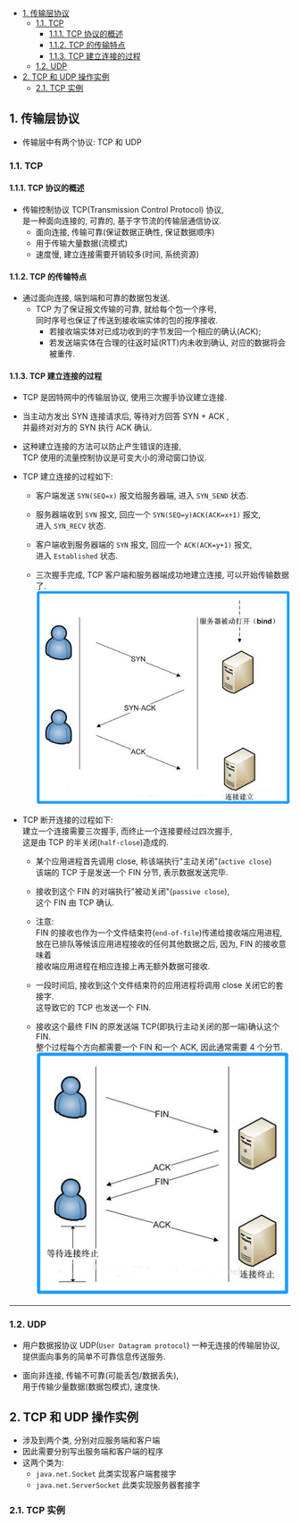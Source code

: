 <!-- TOC -->

- [1. 传输层协议](#1-传输层协议)
  - [1.1. TCP](#11-tcp)
    - [1.1.1. TCP 协议的概述](#111-tcp-协议的概述)
    - [1.1.2. TCP 的传输特点](#112-tcp-的传输特点)
    - [1.1.3. TCP 建立连接的过程](#113-tcp-建立连接的过程)
  - [1.2. UDP](#12-udp)
- [2. TCP 和 UDP 操作实例](#2-tcp-和-udp-操作实例)
  - [2.1. TCP 实例](#21-tcp-实例)

<!-- /TOC -->

## 1. 传输层协议
- 传输层中有两个协议: TCP 和 UDP

### 1.1. TCP

#### 1.1.1. TCP 协议的概述
- 传输控制协议 TCP(Transmission Control Protocol) 协议,  
  是一种面向连接的, 可靠的, 基于字节流的传输层通信协议.
  - 面向连接, 传输可靠(保证数据正确性, 保证数据顺序)  
  - 用于传输大量数据(流模式)  
  - 速度慢, 建立连接需要开销较多(时间, 系统资源) 

#### 1.1.2. TCP 的传输特点
- 通过面向连接, 端到端和可靠的数据包发送.  
  - TCP 为了保证报文传输的可靠, 就给每个包一个序号,  
    同时序号也保证了传送到接收端实体的包的按序接收.  
    - 若接收端实体对已成功收到的字节发回一个相应的确认(ACK);  
    - 若发送端实体在合理的往返时延(RTT)内未收到确认, 对应的数据将会被重传. 

#### 1.1.3. TCP 建立连接的过程
- TCP 是因特网中的传输层协议, 使用三次握手协议建立连接.  

- 当主动方发出 SYN 连接请求后, 等待对方回答 SYN + ACK ,  
  并最终对对方的 SYN 执行 ACK 确认.  

- 这种建立连接的方法可以防止产生错误的连接,  
  TCP 使用的流量控制协议是可变大小的滑动窗口协议.

- TCP 建立连接的过程如下:  
  - 客户端发送 `SYN(SEQ=x)` 报文给服务器端, 进入 `SYN_SEND` 状态. 
  
  - 服务器端收到 `SYN` 报文, 回应一个 `SYN(SEQ=y)ACK(ACK=x+1)` 报文,  
    进入 `SYN_RECV` 状态. 
  
  - 客户端收到服务器端的 `SYN` 报文, 回应一个 `ACK(ACK=y+1)` 报文,  
    进入 `Established` 状态. 
  
  - 三次握手完成, TCP 客户端和服务器端成功地建立连接, 可以开始传输数据了. 
    ![pic](../99.images/2021-02-26-11-35-11.png)

- TCP 断开连接的过程如下:  
  建立一个连接需要三次握手, 而终止一个连接要经过四次握手,  
  这是由 TCP 的半关闭(`half-close`)造成的.

  - 某个应用进程首先调用 close, 称该端执行"主动关闭"(`active close`)  
    该端的 TCP 于是发送一个 FIN 分节, 表示数据发送完毕. 
  
  - 接收到这个 FIN 的对端执行"被动关闭"(`passive close`),  
    这个 FIN 由 TCP 确认.  

  - 注意:  
    FIN 的接收也作为一个文件结束符(`end-of-file`)传递给接收端应用进程,  
    放在已排队等候该应用进程接收的任何其他数据之后, 因为, FIN 的接收意味着  
    接收端应用进程在相应连接上再无额外数据可接收.  

  - 一段时间后, 接收到这个文件结束符的应用进程将调用 close 关闭它的套接字.   
    这导致它的 TCP 也发送一个 FIN.
  
  - 接收这个最终 FIN 的原发送端 TCP(即执行主动关闭的那一端)确认这个 FIN.  
    整个过程每个方向都需要一个 FIN 和一个 ACK, 因此通常需要 4 个分节.
    ![pic](../99.images/2021-02-26-13-37-39.png)
****

### 1.2. UDP
- 用户数据报协议 UDP(`User Datagram protocol`) 一种无连接的传输层协议,  
  提供面向事务的简单不可靠信息传送服务.

- 面向非连接, 传输不可靠(可能丢包/数据丢失),  
  用于传输少量数据(数据包模式), 速度快. 

## 2. TCP 和 UDP 操作实例
- 涉及到两个类, 分别对应服务端和客户端  
- 因此需要分别写出服务端和客户端的程序
- 这两个类为:  
  - `java.net.Socket` 此类实现客户端套接字
  - `java.net.ServerSocket` 此类实现服务器套接字


### 2.1. TCP 实例